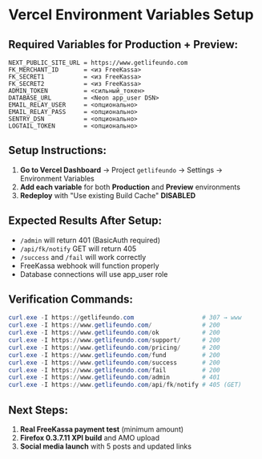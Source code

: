 # Vercel Environment Variables Setup

## Required Variables for Production + Preview:

```
NEXT_PUBLIC_SITE_URL = https://www.getlifeundo.com
FK_MERCHANT_ID       = <из FreeKassa>
FK_SECRET1           = <из FreeKassa>
FK_SECRET2           = <из FreeKassa>
ADMIN_TOKEN          = <сильный_токен>
DATABASE_URL         = <Neon app_user DSN>
EMAIL_RELAY_USER     = <опционально>
EMAIL_RELAY_PASS     = <опционально>
SENTRY_DSN           = <опционально>
LOGTAIL_TOKEN        = <опционально>
```

## Setup Instructions:

1. **Go to Vercel Dashboard** → Project `getlifeundo` → Settings → Environment Variables
2. **Add each variable** for both **Production** and **Preview** environments
3. **Redeploy** with "Use existing Build Cache" **DISABLED**

## Expected Results After Setup:

- `/admin` will return 401 (BasicAuth required)
- `/api/fk/notify` GET will return 405
- `/success` and `/fail` will work correctly
- FreeKassa webhook will function properly
- Database connections will use app_user role

## Verification Commands:

```powershell
curl.exe -I https://getlifeundo.com                   # 307 → www
curl.exe -I https://www.getlifeundo.com/              # 200
curl.exe -I https://www.getlifeundo.com/ok            # 200
curl.exe -I https://www.getlifeundo.com/support/      # 200
curl.exe -I https://www.getlifeundo.com/pricing/      # 200
curl.exe -I https://www.getlifeundo.com/fund          # 200
curl.exe -I https://www.getlifeundo.com/success       # 200
curl.exe -I https://www.getlifeundo.com/fail          # 200
curl.exe -I https://www.getlifeundo.com/admin         # 401
curl.exe -I https://www.getlifeundo.com/api/fk/notify # 405 (GET)
```

## Next Steps:

1. **Real FreeKassa payment test** (minimum amount)
2. **Firefox 0.3.7.11 XPI build** and AMO upload
3. **Social media launch** with 5 posts and updated links
